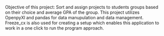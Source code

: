 Objective of this project: Sort and assign projects to students groups based on their choice and average GPA of the group. 
This project utilizes OpenpyXl and pandas for data manupulation and data management.
Freeze_cx is also used for creating a setup which enables this application to work in a one click to run the program approach.
